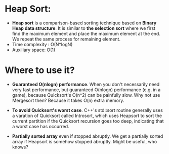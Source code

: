 # Heap Sort:
- **Heap sort** is a comparison-based sorting technique based on **Binary Heap data structure**. It is similar to **the selection sort** where we first find the maximum element and place the maximum element at the end. We repeat the same process for remaining element.
- Time complexity : O(N*logN)
- Auxiliary space: O(1)

# Where to use it?
- **Guaranteed O(nlogn) performance**. When you don't necessarily need very fast performance, but guaranteed O(nlogn) performance (e.g. in a game), because Quicksort's O(n^2) can be painfully slow. Why not use Mergesort then? Because it takes O(n) extra memory.
- **To avoid Quicksort's worst case**. C++'s std::sort routine generally uses a varation of Quicksort called Introsort, which uses Heapsort to sort the current partition if the Quicksort recursion goes too deep, indicating that a worst case has occurred.

- **Partially sorted array** even if stopped abruptly. We get a partially sorted array if Heapsort is somehow stopped abruptly. Might be useful, who knows?
